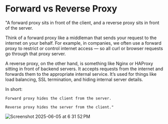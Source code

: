 # Forward vs Reverse Proxy

"A forward proxy sits in front of the client, and a reverse proxy sits in front of the server.

Think of a forward proxy like a middleman that sends your request to the internet on your behalf. For example, in companies, we often use a forward proxy to restrict or control internet access — so all curl or browser requests go through that proxy server.

A reverse proxy, on the other hand, is something like Nginx or HAProxy sitting in front of backend servers. It accepts requests from the internet and forwards them to the appropriate internal service. It’s used for things like load balancing, SSL termination, and hiding internal server details.

In short:

    Forward proxy hides the client from the server.

    Reverse proxy hides the server from the client."


![Screenshot 2025-06-05 at 6 31 52 PM](https://github.com/user-attachments/assets/3d4bebf2-41a8-4506-9bbc-0b2a5c8cad83)
